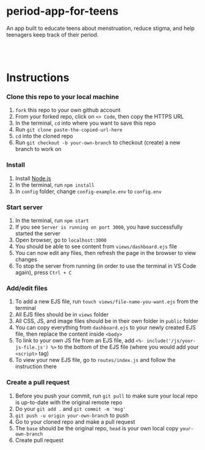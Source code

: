# period-app-for-teens
An app built to educate teens about menstruation, reduce stigma, and help teenagers keep track of their period. 

<br><br>

# Instructions

### Clone this repo to your local machine
1. `fork` this repo to your own github account
2. From your forked repo, click on `<> Code`, then copy the HTTPS URL
3. In the terminal, `cd` into where you want to save this repo
4. Run `git clone paste-the-copied-url-here`
5. `cd` into the cloned repo
6. Run `git checkout -b your-own-branch` to checkout (create) a new branch to work on

### Install
1. Install [Node.js](https://nodejs.org/en)
2. In the terminal, run `npm install`
3. In `config` folder, change `config-example.env` to `config.env`

### Start server
1. In the terminal, run `npm start`
2. If you see `Server is running on port 3000`, you have successfully started the server 
3. Open browser, go to `localhost:3000`
4. You should be able to see content from `views/dashboard.ejs` file
5. You can now edit any files, then refresh the page in the browser to view changes
6. To stop the server from running (in order to use the terminal in VS Code again), press `Ctrl + C`

### Add/edit files
1. To add a new EJS file, run `touch views/file-name-you-want.ejs` from the terminal
2. All EJS files should be in `views` folder
3. All CSS, JS, and image files should be in their own folder in `public` folder
4. You can copy everything from `dashboard.ejs` to your newly created EJS file, then replace the content inside `<body>`
5. To link to your own JS file from an EJS file, add `<%- include('/js/your-js-file.js') %>` to the bottom of the EJS file (where you would add your `<script>` tag)
6. To view your new EJS file, go to `routes/index.js` and follow the instruction there

### Create a pull request
1. Before you push your commit, run `git pull` to make sure your local repo is up-to-date with the original remote repo
2. Do your `git add .` and `git commit -m 'msg'`
3. `git push -u origin your-own-branch` to push
4. Go to your cloned repo and make a pull request
5. The `base` should be the original repo, `head` is your own local copy `your-own-branch`
6. Create pull request

